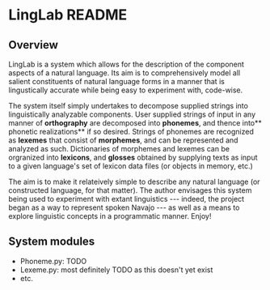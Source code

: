 LingLab README
==============


Overview
--------

LingLab is a system which allows for the description of the component aspects of a natural language. Its aim is to comprehensively model all salient constituents of natural language forms in a manner that is lingustically accurate while being easy to experiment with, code-wise.

The system itself simply undertakes to decompose supplied strings into linguistically analyzable components. User supplied strings of input in any manner of **orthography** are decomposed into **phonemes**, and thence into** phonetic realizations** if so desired. Strings of phonemes are recognized as **lexemes** that consist of **morphemes**, and can be represented and analyzed as such. Dictionaries of morphemes and lexemes can be orgranized into **lexicons**, and **glosses** obtained by supplying texts as input to a given language's set of lexicon data files (or objects in memory, etc.)

The aim is to make it relateively simple to describe any natural language (or constructed language, for that matter). The author envisages this system being used to experiment with extant linguistics --- indeed, the project began as a way to represent spoken Navajo --- as well as a means to explore linguistic concepts in a programmatic manner. Enjoy!


System modules
--------------

* Phoneme.py: TODO
* Lexeme.py: most definitely TODO as this doesn't yet exist
* etc.




